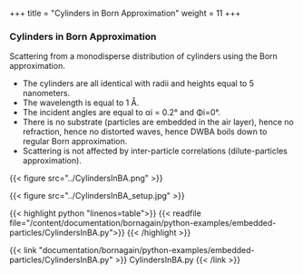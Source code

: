 +++
title = "Cylinders in Born Approximation"
weight = 11
+++

### Cylinders in Born Approximation

Scattering from a monodisperse distribution of cylinders using the Born approximation.

* The cylinders are all identical with radii and heights equal to 5 nanometers.
* The wavelength is equal to 1 Å.
* The incident angles are equal to αi = 0.2° and Φi=0°.
* There is no substrate (particles are embedded in the air layer), hence no refraction, hence no distorted waves, hence DWBA boils down to regular Born approximation.
* Scattering is not affected by inter-particle correlations (dilute-particles approximation).

{{< figure src="../CylindersInBA.png" >}}

{{< figure src="../CylindersInBA_setup.jpg" >}}

{{< highlight python "linenos=table">}}
{{< readfile file="/content/documentation/bornagain/python-examples/embedded-particles/CylindersInBA.py">}}
{{< /highlight >}}

{{< link "documentation/bornagain/python-examples/embedded-particles/CylindersInBA.py" >}}
CylindersInBA.py
{{< /link >}}

